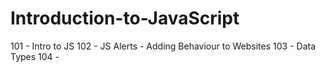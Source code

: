 # Introduction-to-JavaScript

101 - Intro to JS
102 - JS Alerts - Adding Behaviour to Websites
103 - Data Types
104 - 
